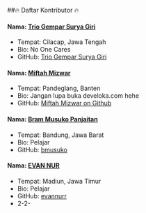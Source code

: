 ##🔥 Daftar Kontributor 🔥

#### Nama: [Trio Gempar Surya Giri](https://github.com/triogempar/)
- Tempat: Cilacap, Jawa Tengah
- Bio: No One Cares
- GitHub: [Trio Gempar Surya Giri](https://github.com/triogempar/)

#### Nama: [Miftah Mizwar](https://github.com/mizwardomlank/)
- Tempat: Pandeglang, Banten
- Bio: Jangan lupa buka develoka.com hehe
- GitHub: [Miftah Mizwar on Github](https://github.com/mizwardomlank/)

#### Nama: [Bram Musuko Panjaitan](https://github.com/bmusuko)
- Tempat: Bandung, Jawa Barat
- Bio: Pelajar
- GitHub: [bmusuko](https://github.com/bmusuko)


#### Nama: [EVAN NUR](https://github.com/evantoday)
- Tempat: Madiun, Jawa Timur
- Bio: Pelajar
- GitHub: [evannurr](https://github.com/evantoday)
 - 2-2-

